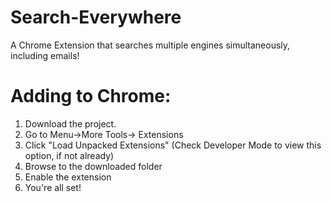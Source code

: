 # Search-Everywhere
A Chrome Extension that searches multiple engines simultaneously, including emails! 


# Adding to Chrome:
1. Download the project. 
2. Go to Menu->More Tools-> Extensions
3. Click "Load Unpacked Extensions" (Check Developer Mode to view this option, if not already)
4. Browse to the downloaded folder
5. Enable the extension
6. You're all set!
